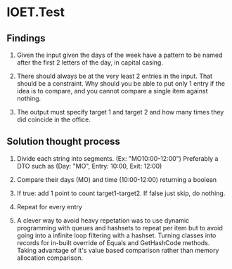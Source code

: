 # IOET.Test

## Findings

1. Given the input given the days of the week have a pattern to be named after the first 2 letters of the day, in capital casing. 

2. There should always be at the very least 2 entries in the input. That should be a constraint. 
Why should you be able to put only 1 entry if the idea is to compare, and you cannot compare a single item against nothing. 

3. The output must specify target 1 and target 2 and how many times they did coincide in the office.

## Solution thought process

1. Divide each string into segments. (Ex: "MO10:00-12:00") Preferably a DTO such as (Day: "MO", Entry: 10:00, Exit: 12:00)

2. Compare their days (MO) and time (10:00-12:00) returning a boolean

3. If true: add 1 point to count target1-target2. If false just skip, do nothing.

4. Repeat for every entry 

5. A clever way to avoid heavy repetation was to use dynamic programming with queues 
and hashsets to repeat per item but to avoid going into a infinite loop filtering with a hashset. 
Turning classes into records for in-built override of Equals and GetHashCode methods. 
Taking advantage of it's value based comparison rather than memory allocation comparison.